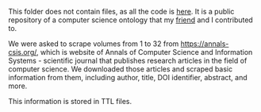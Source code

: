 This folder does not contain files, as all the code is [here](https://github.com/OpenCS-ontology/csis-annals-scraper).
It is a public repository of a computer science ontology that my [friend](https://github.com/mateuszkierznowski) 
and I contributed to.
    
We were asked to scrape volumes from 1 to 32 from https://annals-csis.org/, which is website of Annals of 
Computer Science and Information Systems - scientific journal that publishes 
research articles in the field of computer science. We downloaded those articles and scraped basic 
information from them, including author, title, DOI identifier, abstract, and more.

This information is stored in TTL files. 